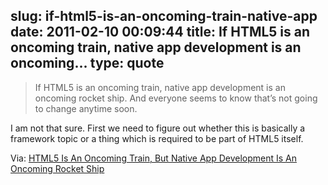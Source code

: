 slug: if-html5-is-an-oncoming-train-native-app
date: 2011-02-10 00:09:44
title: If HTML5 is an oncoming train, native app development is an oncoming...
type: quote
---

> If HTML5 is an oncoming train, native app development is an oncoming rocket ship. And everyone seems to know that’s not going to change anytime soon.

I am not that sure. First we need to figure out whether this is basically a framework topic or a thing which is required to be part of HTML5 itself.

 Via: [HTML5 Is An Oncoming Train, But Native App Development Is An Oncoming Rocket Ship](http://techcrunch.com/2011/02/09/html5-versus-native-apps/)
